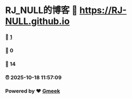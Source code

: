 # RJ_NULL的博客 :link: https://RJ-NULL.github.io 
### :page_facing_up: [1](https://RJ-NULL.github.io/tag.html) 
### :speech_balloon: 0 
### :hibiscus: 14 
### :alarm_clock: 2025-10-18 11:57:09 
### Powered by :heart: [Gmeek](https://github.com/Meekdai/Gmeek)
